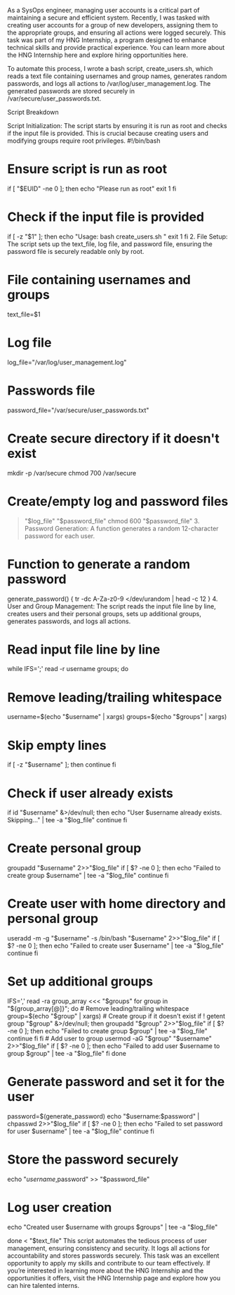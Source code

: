 As a SysOps engineer, managing user accounts is a critical part of maintaining a secure and efficient system. Recently, I was tasked with creating user accounts for a group of new developers, assigning them to the appropriate groups, and ensuring all actions were logged securely. This task was part of my HNG Internship, a program designed to enhance technical skills and provide practical experience. You can learn more about the HNG Internship here and explore hiring opportunities here.

To automate this process, I wrote a bash script, create_users.sh, which reads a text file containing usernames and group names, generates random passwords, and logs all actions to /var/log/user_management.log. The generated passwords are stored securely in /var/secure/user_passwords.txt.

Script Breakdown

Script Initialization: The script starts by ensuring it is run as root and checks if the input file is provided. This is crucial because creating users and modifying groups require root privileges.
#!/bin/bash

# Ensure script is run as root

if [ "$EUID" -ne 0 ]; then
echo "Please run as root"
exit 1
fi

# Check if the input file is provided

if [ -z "$1" ]; then
echo "Usage: bash create_users.sh <name-of-text-file>"
exit 1
fi 2. File Setup: The script sets up the text_file, log file, and password file, ensuring the password file is securely readable only by root.

# File containing usernames and groups

text_file=$1

# Log file

log_file="/var/log/user_management.log"

# Passwords file

password_file="/var/secure/user_passwords.txt"

# Create secure directory if it doesn't exist

mkdir -p /var/secure
chmod 700 /var/secure

# Create/empty log and password files

> "$log_file"
> "$password_file"
> chmod 600 "$password_file" 3. Password Generation: A function generates a random 12-character password for each user.

# Function to generate a random password

generate_password() {
tr -dc A-Za-z0-9 </dev/urandom | head -c 12
} 4. User and Group Management: The script reads the input file line by line, creates users and their personal groups, sets up additional groups, generates passwords, and logs all actions.

# Read input file line by line

while IFS=';' read -r username groups; do

# Remove leading/trailing whitespace

username=$(echo "$username" | xargs)
groups=$(echo "$groups" | xargs)

# Skip empty lines

if [ -z "$username" ]; then
continue
fi

# Check if user already exists

if id "$username" &>/dev/null; then
    echo "User $username already exists. Skipping..." | tee -a "$log_file"
continue
fi

# Create personal group

groupadd "$username" 2>>"$log_file"
if [ $? -ne 0 ]; then
echo "Failed to create group $username" | tee -a "$log_file"
continue
fi

# Create user with home directory and personal group

useradd -m -g "$username" -s /bin/bash "$username" 2>>"$log_file"
  if [ $? -ne 0 ]; then
    echo "Failed to create user $username" | tee -a "$log_file"
continue
fi

# Set up additional groups

IFS=',' read -ra group_array <<< "$groups"
  for group in "${group_array[@]}"; do # Remove leading/trailing whitespace
group=$(echo "$group" | xargs) # Create group if it doesn't exist
if ! getent group "$group" &>/dev/null; then
      groupadd "$group" 2>>"$log_file"
      if [ $? -ne 0 ]; then
        echo "Failed to create group $group" | tee -a "$log_file"
continue
fi
fi # Add user to group
usermod -aG "$group" "$username" 2>>"$log_file"
    if [ $? -ne 0 ]; then
      echo "Failed to add user $username to group $group" | tee -a "$log_file"
fi
done

# Generate password and set it for the user

password=$(generate_password)
  echo "$username:$password" | chpasswd 2>>"$log_file"
if [ $? -ne 0 ]; then
echo "Failed to set password for user $username" | tee -a "$log_file"
continue
fi

# Store the password securely

echo "$username,$password" >> "$password_file"

# Log user creation

echo "Created user $username with groups $groups" | tee -a "$log_file"

done < "$text_file"
This script automates the tedious process of user management, ensuring consistency and security. It logs all actions for accountability and stores passwords securely. This task was an excellent opportunity to apply my skills and contribute to our team effectively. If you’re interested in learning more about the HNG Internship and the opportunities it offers, visit the HNG Internship page and explore how you can hire talented interns.
